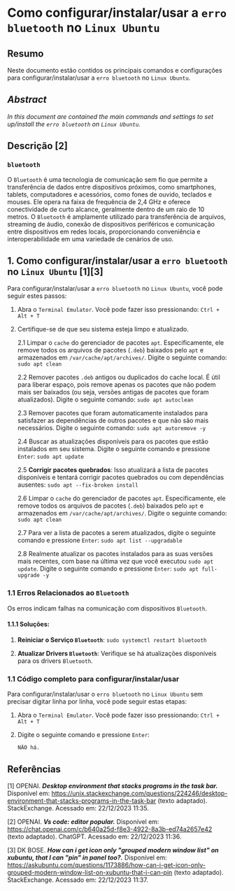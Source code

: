 # Como configurar/instalar/usar a `erro bluetooth` no `Linux Ubuntu`

## Resumo

Neste documento estão contidos os principais comandos e configurações para configurar/instalar/usar a `erro bluetooth` no `Linux Ubuntu`.

## _Abstract_

_In this document are contained the main commands and settings to set up/install the `erro bluetooth` on `Linux Ubuntu`._

## Descrição [2]

### `bluetooth`

O `Bluetooth` é uma tecnologia de comunicação sem fio que permite a transferência de dados entre dispositivos próximos, como smartphones, tablets, computadores e acessórios, como fones de ouvido, teclados e mouses. Ele opera na faixa de frequência de 2,4 GHz e oferece conectividade de curto alcance, geralmente dentro de um raio de 10 metros. O `Bluetooth` é amplamente utilizado para transferência de arquivos, streaming de áudio, conexão de dispositivos periféricos e comunicação entre dispositivos em redes locais, proporcionando conveniência e interoperabilidade em uma variedade de cenários de uso.


## 1. Como configurar/instalar/usar a `erro bluetooth` no `Linux Ubuntu` [1][3]

Para configurar/instalar/usar a `erro bluetooth` no `Linux Ubuntu`, você pode seguir estes passos:

1. Abra o `Terminal Emulator`. Você pode fazer isso pressionando: `Ctrl + Alt + T`    

2. Certifique-se de que seu sistema esteja limpo e atualizado.

    2.1 Limpar o `cache` do gerenciador de pacotes `apt`. Especificamente, ele remove todos os arquivos de pacotes (`.deb`) baixados pelo `apt` e armazenados em `/var/cache/apt/archives/`. Digite o seguinte comando: `sudo apt clean` 
    
    2.2 Remover pacotes `.deb` antigos ou duplicados do cache local. É útil para liberar espaço, pois remove apenas os pacotes que não podem mais ser baixados (ou seja, versões antigas de pacotes que foram atualizados). Digite o seguinte comando: `sudo apt autoclean`

    2.3 Remover pacotes que foram automaticamente instalados para satisfazer as dependências de outros pacotes e que não são mais necessários. Digite o seguinte comando: `sudo apt autoremove -y`

    2.4 Buscar as atualizações disponíveis para os pacotes que estão instalados em seu sistema. Digite o seguinte comando e pressione `Enter`: `sudo apt update`

    2.5 **Corrigir pacotes quebrados**: Isso atualizará a lista de pacotes disponíveis e tentará corrigir pacotes quebrados ou com dependências ausentes: `sudo apt --fix-broken install`

    2.6 Limpar o `cache` do gerenciador de pacotes `apt`. Especificamente, ele remove todos os arquivos de pacotes (`.deb`) baixados pelo `apt` e armazenados em `/var/cache/apt/archives/`. Digite o seguinte comando: `sudo apt clean` 
    
    2.7 Para ver a lista de pacotes a serem atualizados, digite o seguinte comando e pressione `Enter`:  `sudo apt list --upgradable`

    2.8 Realmente atualizar os pacotes instalados para as suas versões mais recentes, com base na última vez que você executou `sudo apt update`. Digite o seguinte comando e pressione `Enter`: `sudo apt full-upgrade -y`
    

### 1.1 Erros Relacionados ao `Bluetooth`

Os erros indicam falhas na comunicação com dispositivos `Bluetooth`.

#### 1.1.1 Soluções:

1. **Reiniciar o Serviço `Bluetooth`**: `sudo systemctl restart bluetooth`

2. **Atualizar Drivers `Bluetooth`**: Verifique se há atualizações disponíveis para os drivers `Bluetooth`.


### 1.1 Código completo para configurar/instalar/usar

Para configurar/instalar/usar o `erro bluetooth` no `Linux Ubuntu` sem precisar digitar linha por linha, você pode seguir estas etapas:

1. Abra o `Terminal Emulator`. Você pode fazer isso pressionando: `Ctrl + Alt + T`

2. Digite o seguinte comando e pressione `Enter`:

    ```
    NÂO há.
    ```


## Referências

[1] OPENAI. ***Desktop environment that stacks programs in the task bar.*** Disponível em: <https://unix.stackexchange.com/questions/224246/desktop-environment-that-stacks-programs-in-the-task-bar> (texto adaptado). StackExchange. Acessado em: 22/12/2023 11:35.

[2] OPENAI. ***Vs code: editor popular.*** Disponível em: <https://chat.openai.com/c/b640a25d-f8e3-4922-8a3b-ed74a2657e42> (texto adaptado). ChatGPT. Acessado em: 22/12/2023 11:36.

[3] DK BOSE. ***How can i get icon only "grouped modern window list" on xubuntu, that I can "pin" in panel too?.*** Disponível em: <https://askubuntu.com/questions/1173886/how-can-i-get-icon-only-grouped-modern-window-list-on-xubuntu-that-i-can-pin> (texto adaptado). StackExchange. Acessado em: 22/12/2023 11:37.


